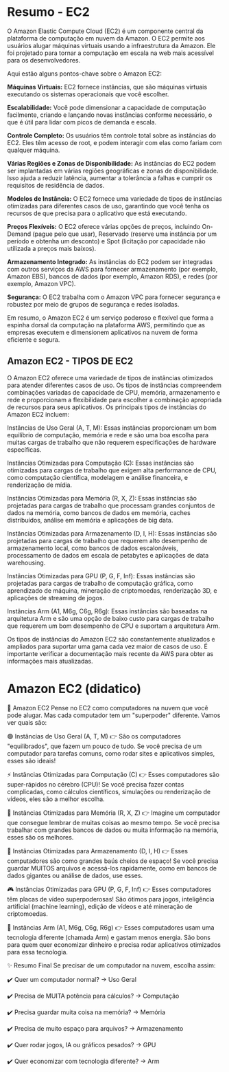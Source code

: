 # Resumo - EC2
O Amazon Elastic Compute Cloud (EC2) é um componente central da plataforma de computação em nuvem da Amazon. O EC2 permite aos usuários alugar máquinas virtuais usando a infraestrutura da Amazon. Ele foi projetado para tornar a computação em escala na web mais acessível para os desenvolvedores.

Aqui estão alguns pontos-chave sobre o Amazon EC2:



**Máquinas Virtuais:** EC2 fornece instâncias, que são máquinas virtuais executando os sistemas operacionais que você escolher.

**Escalabilidade:** Você pode dimensionar a capacidade de computação facilmente, criando e lançando novas instâncias conforme necessário, o que é útil para lidar com picos de demanda e escala.

**Controle Completo:** Os usuários têm controle total sobre as instâncias do EC2. Eles têm acesso de root, e podem interagir com elas como fariam com qualquer máquina.

**Várias Regiões e Zonas de Disponibilidade:** As instâncias do EC2 podem ser implantadas em várias regiões geográficas e zonas de disponibilidade. Isso ajuda a reduzir latência, aumentar a tolerância a falhas e cumprir os requisitos de residência de dados.

**Modelos de Instância:** O EC2 fornece uma variedade de tipos de instâncias otimizadas para diferentes casos de uso, garantindo que você tenha os recursos de que precisa para o aplicativo que está executando.

**Preços Flexíveis:** O EC2 oferece várias opções de preços, incluindo On-Demand (pague pelo que usar), Reservado (reserve uma instância por um período e obtenha um desconto) e Spot (licitação por capacidade não utilizada a preços mais baixos).

**Armazenamento Integrado:** As instâncias do EC2 podem ser integradas com outros serviços da AWS para fornecer armazenamento (por exemplo, Amazon EBS), bancos de dados (por exemplo, Amazon RDS), e redes (por exemplo, Amazon VPC).

**Segurança:** O EC2 trabalha com o Amazon VPC para fornecer segurança e robustez por meio de grupos de segurança e redes isoladas.

Em resumo, o Amazon EC2 é um serviço poderoso e flexível que forma a espinha dorsal da computação na plataforma AWS, permitindo que as empresas executem e dimensionem aplicativos na nuvem de forma eficiente e segura.

## Amazon EC2 - TIPOS DE EC2


O Amazon EC2 oferece uma variedade de tipos de instâncias otimizados para atender diferentes casos de uso. Os tipos de instâncias compreendem combinações variadas de capacidade de CPU, memória, armazenamento e rede e proporcionam a flexibilidade para escolher a combinação apropriada de recursos para seus aplicativos. Os principais tipos de instâncias do Amazon EC2 incluem:



Instâncias de Uso Geral (A, T, M): Essas instâncias proporcionam um bom equilíbrio de computação, memória e rede e são uma boa escolha para muitas cargas de trabalho que não requerem especificações de hardware específicas.

Instâncias Otimizadas para Computação (C): Essas instâncias são otimizadas para cargas de trabalho que exigem alta performance de CPU, como computação científica, modelagem e análise financeira, e renderização de mídia.

Instâncias Otimizadas para Memória (R, X, Z): Essas instâncias são projetadas para cargas de trabalho que processam grandes conjuntos de dados na memória, como bancos de dados em memória, caches distribuídos, análise em memória e aplicações de big data.

Instâncias Otimizadas para Armazenamento (D, I, H): Essas instâncias são projetadas para cargas de trabalho que requerem alto desempenho de armazenamento local, como bancos de dados escalonáveis, processamento de dados em escala de petabytes e aplicações de data warehousing.

Instâncias Otimizadas para GPU (P, G, F, Inf): Essas instâncias são projetadas para cargas de trabalho de computação gráfica, como aprendizado de máquina, mineração de criptomoedas, renderização 3D, e aplicações de streaming de jogos.

Instâncias Arm (A1, M6g, C6g, R6g): Essas instâncias são baseadas na arquitetura Arm e são uma opção de baixo custo para cargas de trabalho que requerem um bom desempenho de CPU e suportam a arquitetura Arm.

Os tipos de instâncias do Amazon EC2 são constantemente atualizados e ampliados para suportar uma gama cada vez maior de casos de uso. É importante verificar a documentação mais recente da AWS para obter as informações mais atualizadas.

# Amazon EC2 (didatico)
📌 Amazon EC2
Pense no EC2 como computadores na nuvem que você pode alugar. Mas cada computador tem um "superpoder" diferente. Vamos ver quais são:

🟢 Instâncias de Uso Geral (A, T, M)
👉 São os computadores "equilibrados", que fazem um pouco de tudo. Se você precisa de um computador para tarefas comuns, como rodar sites e aplicativos simples, esses são ideais!

⚡ Instâncias Otimizadas para Computação (C)
👉 Esses computadores são super-rápidos no cérebro (CPU)! Se você precisa fazer contas complicadas, como cálculos científicos, simulações ou renderização de vídeos, eles são a melhor escolha.

🧠 Instâncias Otimizadas para Memória (R, X, Z)
👉 Imagine um computador que consegue lembrar de muitas coisas ao mesmo tempo. Se você precisa trabalhar com grandes bancos de dados ou muita informação na memória, esses são os melhores.

💾 Instâncias Otimizadas para Armazenamento (D, I, H)
👉 Esses computadores são como grandes baús cheios de espaço! Se você precisa guardar MUITOS arquivos e acessá-los rapidamente, como em bancos de dados gigantes ou análise de dados, use esses.

🎮 Instâncias Otimizadas para GPU (P, G, F, Inf)
👉 Esses computadores têm placas de vídeo superpoderosas! São ótimos para jogos, inteligência artificial (machine learning), edição de vídeos e até mineração de criptomoedas.

🔵 Instâncias Arm (A1, M6g, C6g, R6g)
👉 Esses computadores usam uma tecnologia diferente (chamada Arm) e gastam menos energia. São bons para quem quer economizar dinheiro e precisa rodar aplicativos otimizados para essa tecnologia.

✨ Resumo Final
Se precisar de um computador na nuvem, escolha assim:


✔️ Quer um computador normal? → Uso Geral

✔️ Precisa de MUITA potência para cálculos? → Computação

✔️ Precisa guardar muita coisa na memória? → Memória

✔️ Precisa de muito espaço para arquivos? → Armazenamento


✔️ Quer rodar jogos, IA ou gráficos pesados? → GPU

✔️ Quer economizar com tecnologia diferente? → Arm
